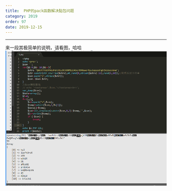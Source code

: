 ```yaml
---
title:  PHP的pack函数解决黏包问题
category: 2019
order: 97
date: 2019-12-15
---
```

------
<div>来一段其极简单的说明，请看图，哈哈</div>
<center><img src="static/img/blog/nianbao_1.png" ></center>
